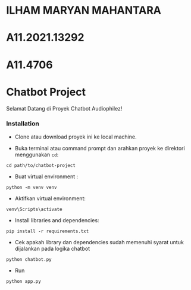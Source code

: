 # ILHAM MARYAN MAHANTARA
# A11.2021.13292
# A11.4706

# Chatbot Project

Selamat Datang di Proyek Chatbot Audiophilez!

### Installation

* Clone atau download proyek ini ke local machine.

* Buka terminal atau command prompt dan arahkan proyek ke direktori menggunakan `cd`:
```
cd path/to/chatbot-project
```
* Buat virtual environment :

```
python -m venv venv
```

* Aktifkan virtual environment:

```
venv\Scripts\activate
```

* Install libraries and dependencies:

```
pip install -r requirements.txt
```
* Cek apakah library dan dependencies sudah memenuhi syarat untuk dijalankan pada logika chatbot

```
python chatbot.py
```

* Run

```
python app.py
```



